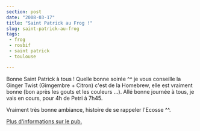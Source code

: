 ```yaml
---
section: post
date: "2008-03-17"
title: "Saint Patrick au Frog !"
slug: saint-patrick-au-frog
tags:
 - frog
 - rosbif
 - saint patrick
 - toulouse

---
```


Bonne Saint Patrick à tous ! Quelle bonne soirée ^^ je vous conseille la Ginger Twist (Gimgembre + Citron) c'est de la Homebrew, elle est vraiment bonne (bon après les gouts et les couleurs ...). Allé bonne journée à tous, je vais en cours, pour 4h de Petri à 7h45.

Vraiment très bonne ambiance, histoire de se rappeler l'Ecosse ^^.

[Plus d'informations sur le pub.](http://www.frogpubs.com/english-pub.php?pub=5)

